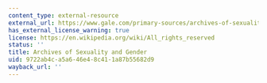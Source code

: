 ```yaml
---
content_type: external-resource
external_url: https://www.gale.com/primary-sources/archives-of-sexuality-and-gender
has_external_license_warning: true
license: https://en.wikipedia.org/wiki/All_rights_reserved
status: ''
title: Archives of Sexuality and Gender
uid: 9722ab4c-a5a6-46e4-8c41-1a87b55682d9
wayback_url: ''
---
```

